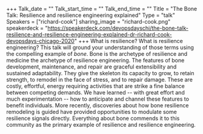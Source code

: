 +++
Talk_date = ""
Talk_start_time = ""
Talk_end_time = ""
Title = "The Bone Talk: Resilience and resilience engineering explained"
Type = "talk"
Speakers = ["richard-cook"]
sharing_image = "richard-cook.png"
speakerdeck = "https://speakerdeck.com/devopsdayschi/the-bone-talk-resilience-and-resilience-engineering-explained-dr-richard-cook-devopsdays-chicago-2020"
+++
What is resilience? What is resilience engineering? This talk will ground your understanding of those terms using the compelling example of *bone*. Bone is the archetype of resilience and medicine the archetype of resilience engineering. The features of bone development, maintenance, and repair are graceful extensibility and sustained adaptability. They give the skeleton its capacity to grow, to retain strength, to remodel in the face of stress, and to repair damage. These are costly, effortful, energy requiring activities that are strike a fine balance between competing demands. We have learned -- with great effort and much experimentation -- how to anticipate and channel these features to benefit individuals. More recently, discoveries about how bone resilience remodeling is guided have provided opportunities to modulate some resilience signals directly. Everything about bone commends it to this community as the primary example of resilience and resilience engineering.

